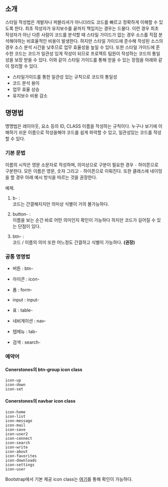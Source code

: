<!--
layout: 'post'
section: 'Cornerstone Framework'
title: '소개'
outline: '스타일 작성법은 개발자나 퍼블리셔가 아니더라도 코드를 빠르고 정확하게 이해할 수 있도록 한다. 최초 작성자가 유지보수를 끝까지 책임지는 경우는 드물다. 이런 경우 최초 작성자가 아닌 다른 사람이 코드를 분석할 때 스타일 가이드가 없는 경우 소스를 직접 분석해야하는 비효율적인 비용이 발생한다. 하지만 스타일 가이드에 준수해 작성된 소스의 경우 소스 분석 시간을 낮추므로 업무 효율성을 높일 수 있다...'
date: '2012-11-16'
tagstr: 'style'
subsection: 'Style'
order: '[3, 1]'
thumbnail: '3. Style.png'
-->

소개
---
스타일 작성법은 개발자나 퍼블리셔가 아니더라도 코드를 빠르고 정확하게 이해할 수 있도록 한다. 최초 작성자가 유지보수를 끝까지 책임지는 경우는 드물다. 이런 경우 최초 작성자가 아닌 다른 사람이 코드를 분석할 때 스타일 가이드가 없는 경우 소스를 직접 분석해야하는 비효율적인 비용이 발생한다. 하지만 스타일 가이드에 준수해 작성된 소스의 경우 소스 분석 시간을 낮추므로 업무 효율성을 높일 수 있다. 또한 스타일 가이드에 준수한 코드는 코드가 일관성 있게 작성이 되므로 프로젝트 팀원이 작성하는 코드의 통일성을 보장 받을 수 있다. 이와 같이 스타일 가이드를 통해 얻을 수 있는 장점을 아래와 같이 정리할 수 있다.

* 스타일가이드를 통한 일관성 있는 규칙으로 코드의 통일성
* 코드 분석 용이
* 업무 효율 상승
* 유지보수 비용 감소

명명법
-----

명명법은 레이아웃, 요소 등의 ID, CLASS 이름을 작성하는 규칙이다. 누구나 보기에 이해하기 쉬운 이름으로 작성을해야 코드를 쉽게 파악할 수 있고, 일관성있는 코드를 작성할 수 있다.

### 기본 문법

이름의 시작은 영문 소문자로 작성하며, 의미상으로 구분이 필요한 경우 `-` 하이픈으로 구분한다. 모든 이름은 영문, 숫자 그리고 `-` 하이픈으로 이뤄진다. 또한 클래스에 네이밍을 할 경우 아래 예시 방식을 따르는 것을 권장한다. 

예제.

1. b- :  
코드는 간결해지지만 의미상 식별이 거의 불가능하다.

1. button- :  
이름을 보는 순간 바로 어떤 의미인지 확인이 가능하다 하지만 코드가 길어질 수 있는 단점이 있다.

1. btn- :  
코드 / 이름의 의미 또한 어느정도 간결하고 식별이 가능하다. **(권장)**

### 공통 명명법
			
- 버튼 : btn-

- 아이콘 : icon-
			
- 폼 : form-

- input : input-

- 표 : table-

- 네비게이션 : nav-	

- 탭메뉴 : tab-

- 검색 : search-


### 예약어

#### Conerstones의 btn-group icon class ####

	icon-up
	icon-down
	icon-set

#### Conerstones의 navbar icon class ####

	icon-home
	icon-list
	icon-message
	icon-mail
	icon-save
	icon-user2
	icon-connect
	icon-search
	icon-write
	icon-about
	icon-favorites
	icon-downloads
	icon-settings
	icon-user

Bootstrap에서 기본 제공 icon class는 [여기](http://twitter.github.com/bootstrap/base-css.html#icons)를 통해 확인이 가능하다.

